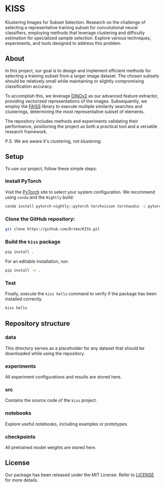 # KISS
Klustering Images for Subset Selection. Research on the challenge of selecting a representative training subset for convolutional neural classifiers, employing methods that leverage clustering and difficulty estimation for specialized sample selection. Explore various techniques, experiments, and tools designed to address this problem.

## About
In this project, our goal is to design and implement efficient methods for selecting a training subset from a larger image dataset. The chosen subsets should be relatively small while maintaining or slightly compromising classification accuracy.

To accomplish this, we leverage [DINOv2](https://arxiv.org/abs/2304.07193) as our advanced feature extractor, providing vectorized representations of the images. Subsequently, we employ the [FAISS](https://arxiv.org/abs/1702.08734) library to execute multiple similarity searches and clusterings, determining the most representative subset of elements.

The repository includes methods and experiments validating their performance, positioning the project as both a practical tool and a versatile research framework.

P.S. We are aware it's clustering, not *klustering*.

## Setup
To use our project, follow these simple steps:

### Install PyTorch
Visit the [PyTorch](https://pytorch.org) site to select your system configuration. We recommend using `conda` and the `Nightly` build:

```bash
conda install pytorch-nightly::pytorch torchvision torchaudio -c pytorch-nightly
```

### Clone the GitHub repository:
```bash
git clone https://github.com/Drske/KISS.git
```

### Build the `kiss` package
```bash
pip install .
```

For an editable installation, run:

```bash
pip install -e .
```

### Test
Finally, execute the `kiss hello` command to verify if the package has been installed correctly.

```bash
kiss hello
```

## Repository structure

### data
This directory serves as a placeholder for any dataset that should be downloaded while using the repository.

### experiments
All experiment configurations and results are stored here.

### src
Contains the source code of the `kiss` project.

### notebooks
Explore useful notebooks, including examples or prototypes.

### checkpoints
All pretrained model weights are stored here.


## License
Our package has been released under the MIT License. Refer to [LICENSE](LICENSE) for more details.